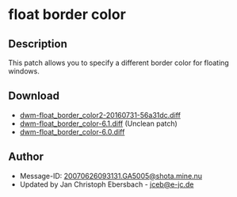 float border color
==================

Description
-----------
This patch allows you to specify a different border color for floating windows.

Download
--------
* [dwm-float\_border\_color2-20160731-56a31dc.diff](dwm-float_border_color2-20160731-56a31dc.diff)
* [dwm-float\_border\_color-6.1.diff](dwm-float_border_color-6.1.diff) (Unclean patch)
* [dwm-float\_border\_color-6.0.diff](dwm-float_border_color-6.0.diff)

Author
------
* Message-ID: <20070626093131.GA5005@shota.mine.nu>
* Updated by Jan Christoph Ebersbach - <jceb@e-jc.de>
